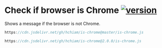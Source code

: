 # Check if browser is Chrome [![version](https://img.shields.io/github/release/hchiam/is-chrome?style=flat-square)](https://github.com/hchiam/is-chrome/releases)

Shows a message if the browser is not Chrome.

```js
https://cdn.jsdelivr.net/gh/hchiam/is-chrome@master/is-chrome.js
```

```js
https://cdn.jsdelivr.net/gh/hchiam/is-chrome@2.0.0/is-chrome.js
```
